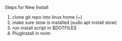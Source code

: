 Steps for New Install
1. clone git repo into linux home (~)
2. make sure stow is installed (sudo apt install stow)
3. run install script in $DOTFILES
4. PlugInstall in nvim
